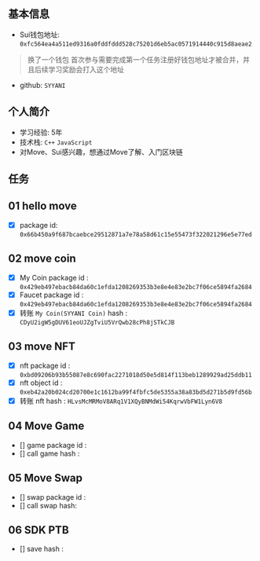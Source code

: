## 基本信息
- Sui钱包地址: `0xfc564ea4a511ed9316a0fddfddd528c75201d6eb5ac0571914440c915d8aeae2`
> 换了一个钱包
> 首次参与需要完成第一个任务注册好钱包地址才被合并，并且后续学习奖励会打入这个地址
- github: `SYYANI`

## 个人简介
- 学习经验: 5年
- 技术栈: `C++` `JavaScript`
- 对Move、Sui感兴趣，想通过Move了解、入门区块链

## 任务

##   01 hello move  
- [x] package id: `0x66b450a9f687bcaebce29512871a7e78a58d61c15e55473f322021296e5e77ed`

##   02 move coin
- [x] My Coin package id : `0x429eb497ebacb84da60c1efda1208269353b3e8e4e83e2bc7f06ce5894fa2684`
- [x] Faucet package id : `0x429eb497ebacb84da60c1efda1208269353b3e8e4e83e2bc7f06ce5894fa2684`
- [x] 转账 `My Coin(SYYANI Coin)` hash : `CDyU2igW5gDUV61eoUJZgTviU5VrQwb28cPh8jSTkCJB`

##   03 move NFT
- [x] nft package id : `0xbd09206b93b55087e8c690fac2271018d50e5d814f113beb1289929ad25ddb11`
- [x] nft object id : `0xeb42a20b024cd20700e1c1612ba99f4fbfc5de5355a38a83bd5d271b5d9fd56b`
- [x] 转账 nft hash : `HLvsMcMRMoV8ARq1V1XQyBNMdWi54KqrwVbFW1Lyn6V8`

##   04 Move Game
- [] game package id :
- [] call game hash :

##   05 Move Swap
- [] swap package id :
- [] call swap hash:

##   06 SDK PTB
- [] save hash :
